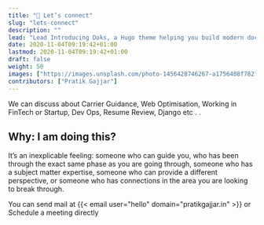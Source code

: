 ```yaml
---
title: "👋 Let’s connect"
slug: "lets-connect"
description: ""
lead: "Lead Introducing Doks, a Hugo theme helping you build modern documentation websites that are secure, fast, and SEO-ready — by default."
date: 2020-11-04T09:19:42+01:00
lastmod: 2020-11-04T09:19:42+01:00
draft: false
weight: 50
images: ["https://images.unsplash.com/photo-1456428746267-a1756408f782?ixlib=rb-1.2.1&q=80&fm=jpg&crop=entropy&cs=tinysrgb&w=2000&fit=max&ixid=eyJhcHBfaWQiOjExNzczfQ"]
contributors: ["Pratik Gajjar"]
---
```





We can discuss about Carrier Guidance, Web Optimisation, Working in FinTech or Startup, Dev Ops, Resume Review, Django etc . .

## Why: I am doing this?

It’s an inexplicable feeling: someone who can guide you, who has been through the exact same phase as you are going through, someone who has a subject matter expertise, someone who can provide a different perspective, or someone who has connections in the area you are looking to break through.


You can send mail at {{< email user="hello" domain="pratikgajjar.in" >}} or Schedule a meeting directly 

<!-- Calendly inline widget begin -->
<div class="calendly-inline-widget" data-url="https://calendly.com/pratikgajjar/m" style="min-width:320px;height:630px;"></div>
<script type="text/javascript" src="https://assets.calendly.com/assets/external/widget.js"></script>
<!-- Calendly inline widget end -->



